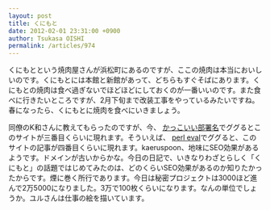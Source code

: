 ```yaml
---
layout: post
title: くにもと
date: 2012-02-01 23:31:00 +0900
author: Tsukasa OISHI
permalink: /articles/974
---
```


くにもとという焼肉屋さんが浜松町にあるのですが、ここの焼肉は本当においしいのです。くにもとには本館と新館があって、どちらもすぐそばにあります。くにもとの焼肉は食べ過ぎないでほどほどにしておくのが一番いいのです。また食べに行きたいところですが、2月下旬まで改装工事をやっているみたいですね。春になったら、くにもとに焼肉を食べにいきましょう。

同僚のK和さんに教えてもらったのですが、今、 [かっこいい部署名](http://www.google.co.jp/#q=%E3%81%8B%E3%81%A3%E3%81%93%E3%81%84%E3%81%84%E9%83%A8%E7%BD%B2%E5%90%8D&fp=c7ca0ee929c12a5)でググるとこのサイトが三番目くらいに現れます。そういえば、 [perl eval](http://www.google.co.jp/search?ix=heb&sourceid=chrome&ie=UTF-8&q=perl+eval)でググると、このサイトの記事が四番目くらいに現れます。kaeruspoon、地味にSEO効果があるようです。ドメインが古いからかな。今日の日記で、いきなりわざとらしく「くにもと」の話題ではじめてみたのは、どのくらいSEO効果があるのか知りたかったからです。煙に巻く所行であります。今日は秘密プロジェクトは3000ほど進んで2万5000になりました。3万で100枚くらいになります。なんの単位でしょうか。ユルさんは仕事の絵を描いています。

